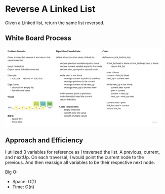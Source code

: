 # Reverse A Linked List

Given a Linked list, return the same list reversed.

## White Board Process

![Reverse Linked List](reverse_linked_list.jpg)

## Approach and Efficiency

I utilized 3 variables for reference as I traversed the list. A previous, current, and nextUp. On each traversal, I would point the current node to the previous. And then reassign all variables to be their respective next node.

Big O:

- Space: O(1)
- Time: O(n)
